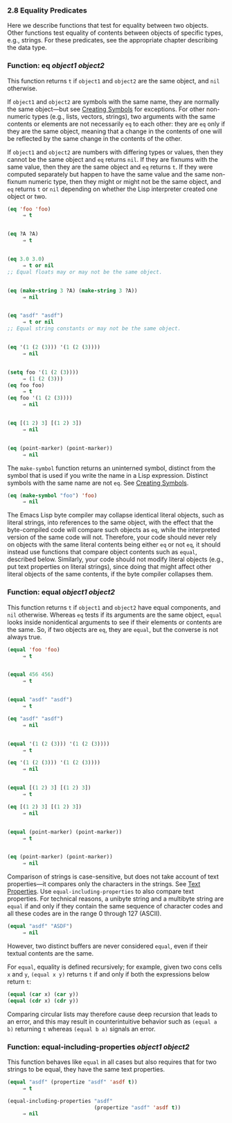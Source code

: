 

### 2.8 Equality Predicates

Here we describe functions that test for equality between two objects. Other functions test equality of contents between objects of specific types, e.g., strings. For these predicates, see the appropriate chapter describing the data type.

### Function: **eq** *object1 object2*

This function returns `t` if `object1` and `object2` are the same object, and `nil` otherwise.

If `object1` and `object2` are symbols with the same name, they are normally the same object—but see [Creating Symbols](Creating-Symbols.html) for exceptions. For other non-numeric types (e.g., lists, vectors, strings), two arguments with the same contents or elements are not necessarily `eq` to each other: they are `eq` only if they are the same object, meaning that a change in the contents of one will be reflected by the same change in the contents of the other.

If `object1` and `object2` are numbers with differing types or values, then they cannot be the same object and `eq` returns `nil`. If they are fixnums with the same value, then they are the same object and `eq` returns `t`. If they were computed separately but happen to have the same value and the same non-fixnum numeric type, then they might or might not be the same object, and `eq` returns `t` or `nil` depending on whether the Lisp interpreter created one object or two.

```lisp
(eq 'foo 'foo)
     ⇒ t
```

```lisp
```

```lisp
(eq ?A ?A)
     ⇒ t
```

```lisp
```

```lisp
(eq 3.0 3.0)
     ⇒ t or nil
;; Equal floats may or may not be the same object.
```

```lisp
```

```lisp
(eq (make-string 3 ?A) (make-string 3 ?A))
     ⇒ nil
```

```lisp
```

```lisp
(eq "asdf" "asdf")
     ⇒ t or nil
;; Equal string constants or may not be the same object.
```

```lisp
```

```lisp
(eq '(1 (2 (3))) '(1 (2 (3))))
     ⇒ nil
```

```lisp
```

```lisp
(setq foo '(1 (2 (3))))
     ⇒ (1 (2 (3)))
(eq foo foo)
     ⇒ t
(eq foo '(1 (2 (3))))
     ⇒ nil
```

```lisp
```

```lisp
(eq [(1 2) 3] [(1 2) 3])
     ⇒ nil
```

```lisp
```

```lisp
(eq (point-marker) (point-marker))
     ⇒ nil
```

The `make-symbol` function returns an uninterned symbol, distinct from the symbol that is used if you write the name in a Lisp expression. Distinct symbols with the same name are not `eq`. See [Creating Symbols](Creating-Symbols.html).

```lisp
(eq (make-symbol "foo") 'foo)
     ⇒ nil
```

The Emacs Lisp byte compiler may collapse identical literal objects, such as literal strings, into references to the same object, with the effect that the byte-compiled code will compare such objects as `eq`, while the interpreted version of the same code will not. Therefore, your code should never rely on objects with the same literal contents being either `eq` or not `eq`, it should instead use functions that compare object contents such as `equal`, described below. Similarly, your code should not modify literal objects (e.g., put text properties on literal strings), since doing that might affect other literal objects of the same contents, if the byte compiler collapses them.

### Function: **equal** *object1 object2*

This function returns `t` if `object1` and `object2` have equal components, and `nil` otherwise. Whereas `eq` tests if its arguments are the same object, `equal` looks inside nonidentical arguments to see if their elements or contents are the same. So, if two objects are `eq`, they are `equal`, but the converse is not always true.

```lisp
(equal 'foo 'foo)
     ⇒ t
```

```lisp
```

```lisp
(equal 456 456)
     ⇒ t
```

```lisp
```

```lisp
(equal "asdf" "asdf")
     ⇒ t
```

```lisp
(eq "asdf" "asdf")
     ⇒ nil
```

```lisp
```

```lisp
(equal '(1 (2 (3))) '(1 (2 (3))))
     ⇒ t
```

```lisp
(eq '(1 (2 (3))) '(1 (2 (3))))
     ⇒ nil
```

```lisp
```

```lisp
(equal [(1 2) 3] [(1 2) 3])
     ⇒ t
```

```lisp
(eq [(1 2) 3] [(1 2) 3])
     ⇒ nil
```

```lisp
```

```lisp
(equal (point-marker) (point-marker))
     ⇒ t
```

```lisp
```

```lisp
(eq (point-marker) (point-marker))
     ⇒ nil
```

Comparison of strings is case-sensitive, but does not take account of text properties—it compares only the characters in the strings. See [Text Properties](Text-Properties.html). Use `equal-including-properties` to also compare text properties. For technical reasons, a unibyte string and a multibyte string are `equal` if and only if they contain the same sequence of character codes and all these codes are in the range 0 through 127 (ASCII).

```lisp
(equal "asdf" "ASDF")
     ⇒ nil
```

However, two distinct buffers are never considered `equal`, even if their textual contents are the same.

For `equal`, equality is defined recursively; for example, given two cons cells `x` and `y`, `(equal x y)` returns `t` if and only if both the expressions below return `t`:

```lisp
(equal (car x) (car y))
(equal (cdr x) (cdr y))
```

Comparing circular lists may therefore cause deep recursion that leads to an error, and this may result in counterintuitive behavior such as `(equal a b)` returning `t` whereas `(equal b a)` signals an error.

### Function: **equal-including-properties** *object1 object2*

This function behaves like `equal` in all cases but also requires that for two strings to be equal, they have the same text properties.

```lisp
(equal "asdf" (propertize "asdf" 'asdf t))
     ⇒ t
```

```lisp
(equal-including-properties "asdf"
                            (propertize "asdf" 'asdf t))
     ⇒ nil
```
